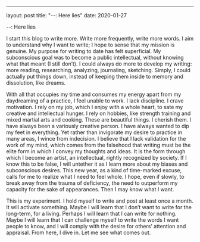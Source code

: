 ---
layout: post
title: "--: Here lies"
date: 2020-01-27

--: Here lies

  I start this blog to write more. Write more frequently, write more words. I aim to understand why I want to write; I hope to sense that my mission is genuine. My purpose for writing to date has felt superficial. My subconscious goal was to become a public intellectual, without knowing what that meant (I still don’t). I could always do more to develop my writing: more reading, researching, analyzing, journaling, sketching. Simply, I could actually put things down, instead of keeping them inside to memory and dissolution, like dreams. 

  With all that occupies my time and consumes my energy apart from my daydreaming of a practice, I feel unable to work. I lack discipline. I crave motivation. I rely on my job, which I enjoy with a whole heart, to sate my creative and intellectual hunger. I rely on hobbies, like strength training and mixed martial arts and cooking. These are beautiful things. I cherish them. I have always been a variously creative person. I have always wanted to dip my feet in everything. Yet rather than invigorate my desire to practice in many areas, I wince from indecision. I believe that I lack validation for the work of my mind, which comes from the falsehood that writing must be the elite form in which I convey my thoughts and ideas. It is the form through which I become an artist, an intellectual, rightly recognized by society. If I know this to be false, I will untether it as I learn more about my biases and subconscious desires. This new year, as a kind of time-marked excuse, calls for me to realize what I need to feel whole. I hope, even if slowly, to break away from the trauma of deficiency, the need to outperform my capacity for the sake of appearances. Then I may know what I want.

  This is my experiment. I hold myself to write and post at least once a month. It will activate something. Maybe I will learn that I don’t want to write for the long-term, for a living. Perhaps I will learn that I can write for nothing. Maybe I will learn that I can challenge myself to write the words I want people to know, and I will comply with the desire for others’ attention and appraisal. From here, I dive in. Let me see what comes out. 
